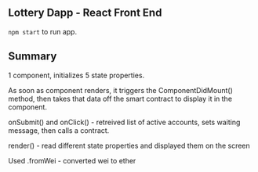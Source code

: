 ## Lottery Dapp - React Front End

`npm start` to run app. 

## Summary
1 component, initializes 5 state properties. 

As soon as component renders, it triggers the ComponentDidMount() method, then takes that data off the smart contract to display it in the component. 

onSubmit() and onClick() - retreived list of active accounts, sets waiting message, then calls a contract. 

render() - read different state properties and displayed them on the screen

Used .fromWei - converted wei to ether






